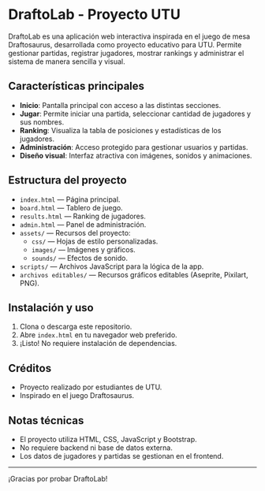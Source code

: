 
# DraftoLab - Proyecto UTU

DraftoLab es una aplicación web interactiva inspirada en el juego de mesa Draftosaurus, desarrollada como proyecto educativo para UTU. Permite gestionar partidas, registrar jugadores, mostrar rankings y administrar el sistema de manera sencilla y visual.

## Características principales
- **Inicio**: Pantalla principal con acceso a las distintas secciones.
- **Jugar**: Permite iniciar una partida, seleccionar cantidad de jugadores y sus nombres.
- **Ranking**: Visualiza la tabla de posiciones y estadísticas de los jugadores.
- **Administración**: Acceso protegido para gestionar usuarios y partidas.
- **Diseño visual**: Interfaz atractiva con imágenes, sonidos y animaciones.

## Estructura del proyecto

- `index.html` — Página principal.
- `board.html` — Tablero de juego.
- `results.html` — Ranking de jugadores.
- `admin.html` — Panel de administración.
- `assets/` — Recursos del proyecto:
  - `css/` — Hojas de estilo personalizadas.
  - `images/` — Imágenes y gráficos.
  - `sounds/` — Efectos de sonido.
- `scripts/` — Archivos JavaScript para la lógica de la app.
- `archivos editables/` — Recursos gráficos editables (Aseprite, Pixilart, PNG).

## Instalación y uso
1. Clona o descarga este repositorio.
2. Abre `index.html` en tu navegador web preferido.
3. ¡Listo! No requiere instalación de dependencias.

## Créditos
- Proyecto realizado por estudiantes de UTU.
- Inspirado en el juego Draftosaurus.

## Notas técnicas
- El proyecto utiliza HTML, CSS, JavaScript y Bootstrap.
- No requiere backend ni base de datos externa.
- Los datos de jugadores y partidas se gestionan en el frontend.

---
¡Gracias por probar DraftoLab!
